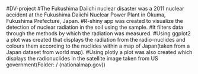 #DV-project
#The Fukushima Daiichi nuclear disaster was a 2011 nuclear accident at the Fukushima Daiichi Nuclear Power Plant in Ōkuma, Fukushima Prefecture, Japan.
#R-shiny app was created to visualize the detection of nuclear radiation in the soil using the sample.
#It filters data through the methods by which the radiation was measured. 
#Using ggplot2 a plot was created  that displays the radiation from the radio-nuclides and colours them according to the nuclides within a map of Japan(taken from a Japan dataset from world map). 
#Using plotly a plot was also created which displays the radionuclides in the satellite image taken from US government(Folder: / (nationalmap.gov))
